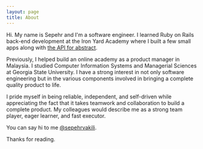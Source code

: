 ```yaml
---
layout: page
title: About
---
```


Hi. My name is Sepehr and I'm a software engineer. I learned Ruby on Rails back-end development at the Iron Yard Academy where I built a few small apps along with [the API for abstract](https://github.com/sepehrvakili/abstract-be).

Previously, I helped build an online academy as a product manager in Malaysia. I studied Computer Information Systems and Managerial Sciences at Georgia State University. I have a strong interest in not only software engineering but in the various components involved in bringing a complete quality product to life. 

I pride myself in being reliable, independent, and self-driven while appreciating the fact that it takes teamwork and collaboration to build a complete product. My colleagues would describe me as a strong team player, eager learner, and fast executor.

You can say hi to me [@sepehrvakili](https://twitter.com/sepehrvakili).

Thanks for reading. 
